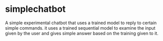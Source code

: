 # simplechatbot
A simple experimental chatbot that uses a trained model to reply to certain simple commands.
it uses a trained sequential model to examine the input given by the user and gives simple answer based on the training given to it.
